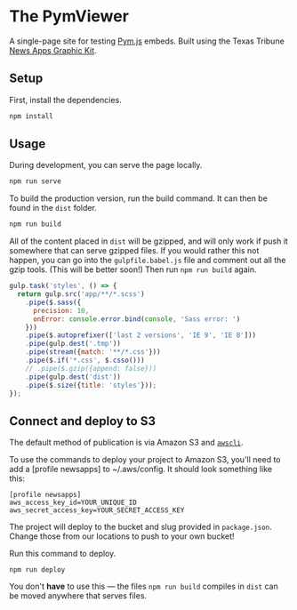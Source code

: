 # The PymViewer

A single-page site for testing [Pym.js](http://blog.apps.npr.org/pym.js/) embeds. Built using the Texas Tribune [News Apps Graphic Kit](https://github.com/texastribune/newsapps-graphic-kit).

## Setup

First, install the dependencies.

```sh
npm install
```

## Usage

During development, you can serve the page locally.

```sh
npm run serve
```

To build the production version, run the build command. It can then be found in the `dist` folder.

```sh
npm run build
```

All of the content placed in `dist` will be gzipped, and will only work if push it somewhere that can serve gzipped files. If you would rather this not happen, you can go into the `gulpfile.babel.js` file and comment out all the gzip tools. (This will be better soon!) Then run `npm run build` again.

```js
gulp.task('styles', () => {
  return gulp.src('app/**/*.scss')
    .pipe($.sass({
      precision: 10,
      onError: console.error.bind(console, 'Sass error: ')
    }))
    .pipe($.autoprefixer(['last 2 versions', 'IE 9', 'IE 8']))
    .pipe(gulp.dest('.tmp'))
    .pipe(stream({match: '**/*.css'}))
    .pipe($.if('*.css', $.csso()))
    // .pipe($.gzip({append: false}))
    .pipe(gulp.dest('dist'))
    .pipe($.size({title: 'styles'}));
});
```

## Connect and deploy to S3

The default method of publication is via Amazon S3 and [`awscli`](https://aws.amazon.com/cli/).

To use the commands to deploy your project to Amazon S3, you'll need to add a [profile newsapps] to ~/.aws/config. It should look something like this:

```
[profile newsapps]
aws_access_key_id=YOUR_UNIQUE_ID
aws_secret_access_key=YOUR_SECRET_ACCESS_KEY
```

The project will deploy to the bucket and slug provided in `package.json`. Change those from our locations to push to your own bucket!

Run this command to deploy.

```
npm run deploy
```

You don't **have** to use this &mdash; the files `npm run build` compiles in `dist` can be moved anywhere that serves files.
